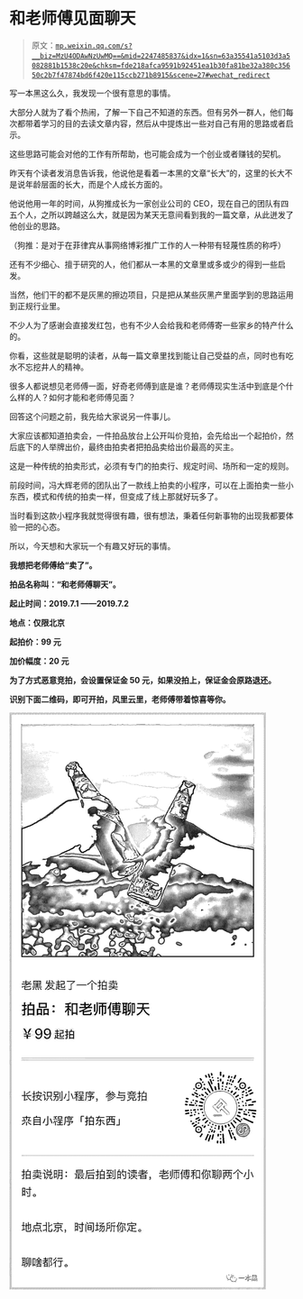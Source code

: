 # 和老师傅见面聊天

> 原文：[`mp.weixin.qq.com/s?__biz=MzU4ODAwNzUwMQ==&mid=2247485837&idx=1&sn=63a35541a5103d3a5082881b1538c20e&chksm=fde218afca9591b92451ea1b30fa81be32a380c35650c2b7f47874bd6f420e115ccb271b8915&scene=27#wechat_redirect`](http://mp.weixin.qq.com/s?__biz=MzU4ODAwNzUwMQ==&mid=2247485837&idx=1&sn=63a35541a5103d3a5082881b1538c20e&chksm=fde218afca9591b92451ea1b30fa81be32a380c35650c2b7f47874bd6f420e115ccb271b8915&scene=27#wechat_redirect)

写一本黑这么久，我发现一个很有意思的事情。

大部分人就为了看个热闹，了解一下自己不知道的东西。但有另外一群人，他们每次都带着学习的目的去读文章内容，然后从中提炼出一些对自己有用的思路或者启示。

这些思路可能会对他的工作有所帮助，也可能会成为一个创业或者赚钱的契机。

昨天有个读者发消息告诉我，他说他是看着一本黑的文章“长大”的，这里的长大不是说年龄层面的长大，而是个人成长方面的。

他说他用一年的时间，从狗推成长为一家创业公司的 CEO，现在自己的团队有四五个人，之所以跨越这么大，就是因为某天无意间看到我的一篇文章，从此迸发了他创业的思路。

（狗推：是对于在菲律宾从事网络博彩推广工作的人一种带有轻蔑性质的称呼）

还有不少细心、擅于研究的人，他们都从一本黑的文章里或多或少的得到一些启发。

当然，他们干的都不是灰黑的擦边项目，只是把从某些灰黑产里面学到的思路运用到正规行业里。

不少人为了感谢会直接发红包，也有不少人会给我和老师傅寄一些家乡的特产什么的。

你看，这些就是聪明的读者，从每一篇文章里找到能让自己受益的点，同时也有吃水不忘挖井人的精神。

很多人都说想见老师傅一面，好奇老师傅到底是谁？老师傅现实生活中到底是个什么样的人？如何才能和老师傅见面？

回答这个问题之前，我先给大家说另一件事儿。

大家应该都知道拍卖会，一件拍品放台上公开叫价竞拍，会先给出一个起拍价，然后底下的人举牌出价，最终由拍卖者把拍品卖给出价最高的买主。

这是一种传统的拍卖形式，必须有专门的拍卖行、规定时间、场所和一定的规则。

前段时间，冯大辉老师的团队出了一款线上拍卖的小程序，可以在上面拍卖一些小东西，模式和传统的拍卖一样，但变成了线上那就好玩多了。

当时看到这款小程序我就觉得很有趣，很有想法，秉着任何新事物的出现我都要体验一把的心态。

所以，今天想和大家玩一个有趣又好玩的事情。

**我想把老师傅给“卖了”。**

****拍品名称叫：“和老师傅聊天”。****

****起止时间：2019.7.1 ——2019.7.2****

****地点：仅限**北京******

****起拍价：99 元****

****加价幅度：20 元****

****为了方式恶意竞拍，会设置保证金 50 元，如果没拍上，保证金会原路退还。****

****识别下面二维码，即可开拍，风里云里，老师傅带着惊喜等你。****

****![](img/e5d0f51a9a6026d06e70161121e2cba1.jpg)****